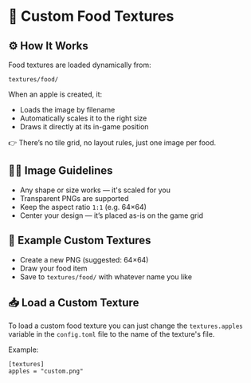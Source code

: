# 🍓 Custom Food Textures

## ⚙️ How It Works
Food textures are loaded dynamically from:
```
textures/food/
```
When an apple is created, it:

- Loads the image by filename
- Automatically scales it to the right size
- Draws it directly at its in-game position

👉 There’s no tile grid, no layout rules, just one image per food.

## 🧑‍🎨 Image Guidelines
- Any shape or size works — it's scaled for you
- Transparent PNGs are supported
- Keep the aspect ratio `1:1` (e.g. 64×64)
- Center your design — it’s placed as-is on the game grid

## 🎨 Example Custom Textures
- Create a new PNG (suggested: 64×64)
- Draw your food item
- Save to `textures/food/` with whatever name you like

## 📥 Load a Custom Texture
To load a custom food texture you can just change the `textures.apples` variable in the `config.toml` file to the name of the texture's file.

Example:
```
[textures]
apples = "custom.png"
```